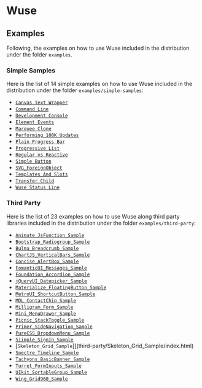 # Wuse

## Examples

Following, the examples on how to use Wuse included in the distribution under the folder `examples`.

### Simple Samples

Here is the list of 14 simple examples on how to use Wuse included in the distribution under the folder `examples/simple-samples`:

* [`Canvas Text Wrapper`](simple-samples/Canvas_Text_Wrapper/index.html)
* [`Command Line`](simple-samples/Command_Line/index.html)
* [`Development Console`](simple-samples/Development_Console/index.html)
* [`Element Events`](simple-samples/Element_Events/index.html)
* [`Marquee Clone`](simple-samples/Marquee_Clone/index.html)
* [`Performing 100K Updates`](simple-samples/Performing_100K_Updates/index.html)
* [`Plain Progress Bar`](simple-samples/Plain_Progress_Bar/index.html)
* [`Progressive List`](simple-samples/Progressive_List/index.html)
* [`Regular vs Reactive`](simple-samples/Regular_vs_Reactive/index.html)
* [`Simple Button`](simple-samples/Simple_Button/index.html)
* [`SVG_ForeignObject`](simple-samples/SVG_ForeignObject/index.html)
* [`Templates And Slots`](simple-samples/Templates_And_Slots/index.html)
* [`Transfer Child`](simple-samples/Transfer_Child/index.html)
* [`Wuse Status Line`](simple-samples/Wuse_Status_Line/index.html)

### Third Party

Here is the list of 23 examples on how to use Wuse along third party libraries included in the distribution under the folder `examples/third-party`:

* [`Animate_JsFunction_Sample`](third-party/Animate_JsFunction_Sample/index.html)
* [`Bootstrap_Radiogroup_Sample`](third-party/Bootstrap_Radiogroup_Sample/index.html)
* [`Bulma_Breadcrumb_Sample`](third-party/Bulma_Breadcrumb_Sample/index.html)
* [`ChartJS_VerticalBars_Sample`](third-party/ChartJS_VerticalBars_Sample/index.html)
* [`Concise_AlertBox_Sample`](third-party/Concise_AlertBox_Sample/index.html)
* [`FomanticUI_Messages_Sample`](third-party/FomanticUI_Messages_Sample/index.html)
* [`Foundation_Accordion_Sample`](third-party/Foundation_Accordion_Sample/index.html)
* [`jQueryUI_Datepicker_Sample`](third-party/jQueryUI_Datepicker_Sample/index.html)
* [`Materialize_FloatingButton_Sample`](third-party/Materialize_FloatingButton_Sample/index.html)
* [`MetroUI_ShortcutButton_Sample`](third-party/MetroUI_ShortcutButton_Sample/index.html)
* [`MDL_ContactChip_Sample`](third-party/MDL_ContactChip_Sample/index.html)
* [`Milligram_Form_Sample`](third-party/Milligram_Form_Sample/index.html)
* [`Mini_MenuDrawer_Sample`](third-party/Mini_MenuDrawer_Sample/index.html)
* [`Picnic_StackToggle_Sample`](third-party/Picnic_StackToggle_Sample/index.html)
* [`Primer_SideNavigation_Sample`](third-party/Primer_SideNavigation_Sample/index.html)
* [`PureCSS_DropdownMenu_Sample`](third-party/PureCSS_DropdownMenu_Sample/index.html)
* [`Siimple_SignIn_Sample`](third-party/Siimple_SignIn_Sample/index.html)
* [`Skeleton_Grid_Sample`]](third-party/Skeleton_Grid_Sample/index.html)
* [`Spectre_Timeline_Sample`](third-party/Spectre_Timeline_Sample/index.html)
* [`Tachyons_BasicBanner_Sample`](third-party/Tachyons_BasicBanner_Sample/index.html)
* [`Turret_FormInputs_Sample`](third-party/Turret_FormInputs_Sample/index.html)
* [`UIkit_SortableGroup_Sample`](third-party/UIkit_SortableGroup_Sample/index.html)
* [`Wing_Grid960_Sample`](third-party/Wing_Grid960_Sample/index.html)

